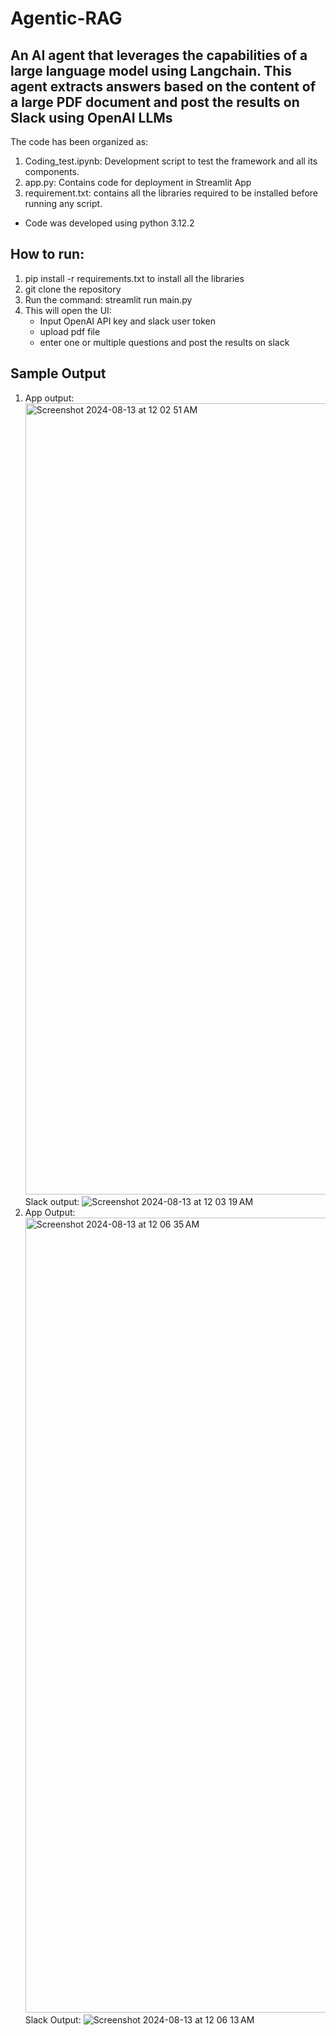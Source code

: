 # Agentic-RAG
## An AI agent that leverages the capabilities of a large language model using Langchain. This agent extracts answers based on the content of a large PDF document and post the results on Slack using OpenAI LLMs

The code has been organized as:
1. Coding_test.ipynb: Development script to test the framework and all its components.
2. app.py: Contains code for deployment in Streamlit App
3. requirement.txt: contains all the libraries required to be installed before running any script.
* Code was developed using python 3.12.2

## How to run:
1. pip install -r requirements.txt to install all the libraries
2. git clone the repository
3. Run the command: streamlit run main.py
4. This will open the UI:
    * Input OpenAI API key and slack user token
    * upload pdf file
    * enter one or multiple questions and post the results on slack

## Sample Output
1. App output:<img width="1266" alt="Screenshot 2024-08-13 at 12 02 51 AM" src="https://github.com/user-attachments/assets/76ca6850-2e00-4e0a-9a07-c26cac90d9c9">
   Slack output: ![Screenshot 2024-08-13 at 12 03 19 AM](https://github.com/user-attachments/assets/9cb74724-c4d7-4809-94e2-9a699ad7dae2)
2. App Output:  <img width="1272" alt="Screenshot 2024-08-13 at 12 06 35 AM" src="https://github.com/user-attachments/assets/a4e00410-639e-4e40-a120-75969c4f6c35">
   Slack Output: ![Screenshot 2024-08-13 at 12 06 13 AM](https://github.com/user-attachments/assets/4d3243dd-7810-4bc3-96e9-dc7afd7a9dbd)
